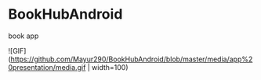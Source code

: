 # BookHubAndroid
book app

![GIF](https://github.com/Mayur290/BookHubAndroid/blob/master/media/app%20presentation/media.gif | width=100)
